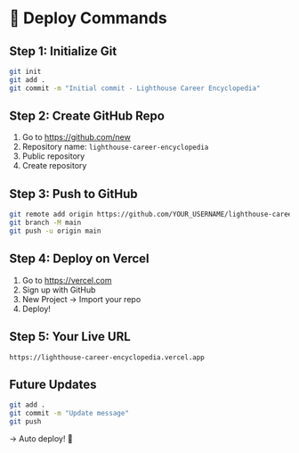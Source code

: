 # 🚀 Deploy Commands

## Step 1: Initialize Git
```bash
git init
git add .
git commit -m "Initial commit - Lighthouse Career Encyclopedia"
```

## Step 2: Create GitHub Repo
1. Go to https://github.com/new
2. Repository name: `lighthouse-career-encyclopedia`
3. Public repository
4. Create repository

## Step 3: Push to GitHub
```bash
git remote add origin https://github.com/YOUR_USERNAME/lighthouse-career-encyclopedia.git
git branch -M main
git push -u origin main
```

## Step 4: Deploy on Vercel
1. Go to https://vercel.com
2. Sign up with GitHub
3. New Project → Import your repo
4. Deploy!

## Step 5: Your Live URL
```
https://lighthouse-career-encyclopedia.vercel.app
```

## Future Updates
```bash
git add .
git commit -m "Update message"
git push
```
→ Auto deploy! 🎉
